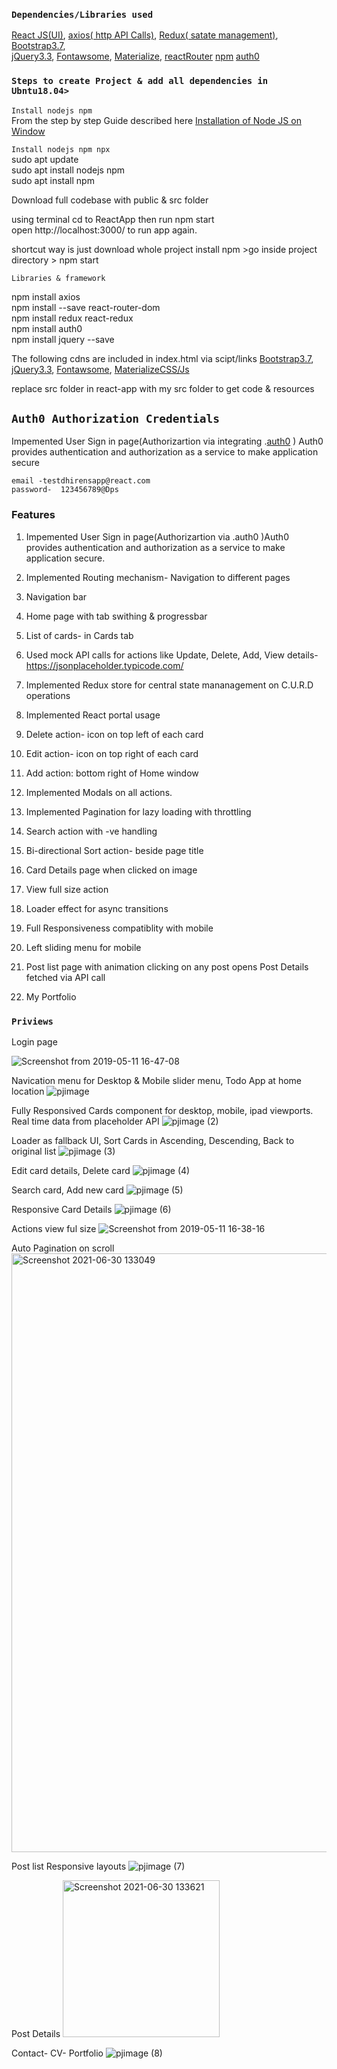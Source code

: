

### `Dependencies/Libraries used `

[React JS(UI)](https://reactjs.org/docs/getting-started.html),
[axios( http API Calls)](https://www.npmjs.com/package/axios),
[Redux( satate management)](https://redux.js.org/introduction/getting-started),
[Bootstrap3.7](https://maxcdn.bootstrapcdn.com/bootstrap/3.3.7/js/bootstrap.min.js), <br>
[jQuery3.3](https://ajax.googleapis.com/ajax/libs/jquery/3.3.1/jquery.min.js),
[Fontawsome](https://fontawesome.com/v4.7.0/icons/), 
[Materialize](https://materializecss.com/getting-started.html),
[reactRouter](https://www.npmjs.com/package/react-router-dom)
[npm](https://www.npmjs.com/)
[auth0](https://auth0.com/docs)


### `Steps to create Project & add all dependencies in Ubntu18.04>`

`Install nodejs npm ` <br>
From the step by step Guide described here [Installation of Node JS on Window](https://www.geeksforgeeks.org/installation-of-node-js-on-windows/)


`Install nodejs npm npx` <br>
sudo apt update<br>
sudo apt install nodejs npm<br>
sudo apt install npm<br>

Download full codebase with public & src folder<br>

using terminal cd to ReactApp then run npm start<br>
open http://localhost:3000/ to run app again.

shortcut way is just download whole project install npm >go inside project directory > npm start

`Libraries & framework` <br>

npm install axios<br>
npm install --save react-router-dom<br>
npm install redux react-redux<br>
npm install auth0<br>
npm install jquery --save

The following cdns are included in index.html via scipt/links
[Bootstrap3.7](https://maxcdn.bootstrapcdn.com/bootstrap/3.3.7/js/bootstrap.min.js),
[jQuery3.3](https://ajax.googleapis.com/ajax/libs/jquery/3.3.1/jquery.min.js),
[Fontawsome](https://fontawesome.com/v4.7.0/icons/), 
[MaterializeCSS/Js](https://cdnjs.cloudflare.com/ajax/libs/materialize/1.0.0/css/materialize.min.css)<br>

replace src folder in react-app with my src folder to get code & resources<br>


## `Auth0 Authorization Credentials`

Impemented User Sign in page(Authorizartion via integrating .[auth0](https://auth0.com/docs) )
Auth0 provides authentication and authorization as a service to make application secure


`email -testdhirensapp@react.com`<br>
`password-  123456789@Dps`


### Features

1. Impemented User Sign in page(Authorizartion via .auth0 )Auth0 provides authentication and authorization as a service to make application secure.
2. Implemented  Routing mechanism- Navigation to different pages
3. Navigation bar
4. Home page with tab swithing & progressbar
5. List of cards- in Cards tab
6. Used mock API calls for actions like Update, Delete, Add, View details- https://jsonplaceholder.typicode.com/
7. Implemented Redux store for central state mananagement on C.U.R.D operations
8. Implemented React portal usage
9. Delete action- icon on top left of each card
10. Edit action- icon on top right of each card
11. Add action: bottom right of Home window
12. Implemented Modals on all actions.
13. Implemented Pagination for lazy loading with throttling
13. Search action with -ve handling
14. Bi-directional Sort action- beside page title
15. Card Details page when clicked on image
16. View full size action
17. Loader effect for async transitions 
18. Full Responsiveness compatiblity with mobile
19. Left sliding menu for mobile

20. Post list page with animation clicking on any post opens Post Details fetched via API call
21. My Portfolio 



### `Priviews`

Login page

![Screenshot from 2019-05-11 16-47-08](https://user-images.githubusercontent.com/32532380/57568986-8b7a7a00-740c-11e9-852b-a7858d5882d0.png)

Navication menu for Desktop & Mobile slider menu, Todo App at home location
![pjimage](https://user-images.githubusercontent.com/32532380/123931713-65c6db00-d9ae-11eb-9686-d8eeb94d7b6b.jpg)


Fully Responsived Cards component for desktop, mobile, ipad viewports. Real time data from placeholder API
![pjimage (2)](https://user-images.githubusercontent.com/32532380/123932119-c1916400-d9ae-11eb-9ddb-c5dff30d2676.jpg)


Loader as fallback UI, Sort Cards in Ascending, Descending, Back to original list
![pjimage (3)](https://user-images.githubusercontent.com/32532380/123932296-ee457b80-d9ae-11eb-9598-589d242b2781.jpg)


Edit card details, Delete card
![pjimage (4)](https://user-images.githubusercontent.com/32532380/123932523-2947af00-d9af-11eb-8fcb-a670ff6cedeb.jpg)

Search card,  Add new card
![pjimage (5)](https://user-images.githubusercontent.com/32532380/123932787-657b0f80-d9af-11eb-9cb5-2a567472095c.jpg)


Responsive Card Details
![pjimage (6)](https://user-images.githubusercontent.com/32532380/123932885-80e61a80-d9af-11eb-8704-2e6d9ec726c8.jpg)

Actions view ful size
![Screenshot from 2019-05-11 16-38-16](https://user-images.githubusercontent.com/32532380/57569106-d21ca400-740d-11e9-9b62-a2c37fab68e6.png)


Auto Pagination on scroll
<img width="958" alt="Screenshot 2021-06-30 133049" src="https://user-images.githubusercontent.com/32532380/123933250-d0c4e180-d9af-11eb-813f-c02d96b5df5e.png">



Post list Responsive layouts
![pjimage (7)](https://user-images.githubusercontent.com/32532380/123933405-fce06280-d9af-11eb-88da-46e2070607cf.jpg)


Post Details
<img width="251" alt="Screenshot 2021-06-30 133621" src="https://user-images.githubusercontent.com/32532380/123933564-213c3f00-d9b0-11eb-9a03-91bc2af2b29e.png">

Contact- CV- Portfolio 
![pjimage (8)](https://user-images.githubusercontent.com/32532380/123933671-37e29600-d9b0-11eb-9d29-33d4fb1aa86f.jpg)





